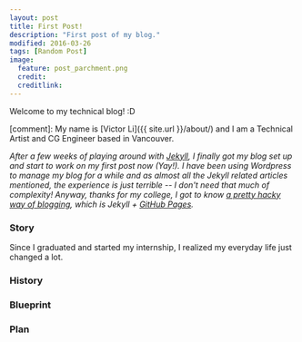 ```yaml
---
layout: post
title: First Post!
description: "First post of my blog."
modified: 2016-03-26
tags: [Random Post]
image:
  feature: post_parchment.png
  credit:
  creditlink:
---
```


Welcome to my technical blog! :D

[comment]: My name is [Victor Li]({{ site.url }}/about/) and I am a Technical Artist and CG Engineer based in Vancouver.

_After a few weeks of playing around with [Jekyll](https://jekyllrb.com/), I finally got my blog set up and start to work on my first post now (Yay!). I have been using Wordpress to manage my blog for a while and as almost all the Jekyll related articles mentioned, the experience is just terrible -- I don't need that much of complexity! Anyway, thanks for my college, I got to know [a pretty hacky way of blogging](http://tom.preston-werner.com/2008/11/17/blogging-like-a-hacker.html), which is Jekyll + [GitHub Pages](https://pages.github.com/)._

### Story
Since I graduated and started my internship, I realized my everyday life just changed a lot.

### History


### Blueprint


### Plan
